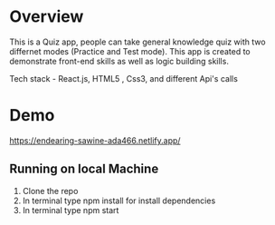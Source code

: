 # Overview

This is a Quiz app, people can take general knowledge quiz with two differnet modes (Practice and Test mode).
This app is created to demonstrate front-end skills as well as logic building skills.

Tech stack - React.js, HTML5 , Css3, and different Api's calls

# Demo

https://endearing-sawine-ada466.netlify.app/

## Running on local Machine

1. Clone the repo
2. In terminal type npm install for install dependencies
3. In terminal type npm start
